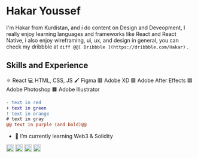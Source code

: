 # Hakar Youssef
I'm Hakar from Kurdistan, and i do content on Design and Deveopment, I really enjoy learning languages and frameworks like React and React Native, i also enjoy wireframing, ui, ux, and design in general, you can check my dribbble at ```diff @@[ Dribbble ](https://dribbble.com/Hakar)```  . 

## Skills and Experience
⚛️ React
💻 HTML, CSS, JS
🖌️ Figma 
🟥 Adobe XD
🟪 Adobe After Effects
🟦 Adobe Photoshop
🟧 Adobe Illustrator

```diff
- text in red
+ text in green
! text in orange
# text in gray
@@ text in purple (and bold)@@
```


- 🌱 I’m currently learning Web3 & Solidity 


[<img src='https://cdn.jsdelivr.net/npm/simple-icons@3.0.1/icons/github.svg' alt='github' height='20' >](https://github.com/HakarYoussef)  [<img src='https://cdn.jsdelivr.net/npm/simple-icons@3.0.1/icons/linkedin.svg' alt='linkedin' height='20' style="color:grey;"  >](https://www.linkedin.com/in/https://www.linkedin.com/in/hakaryusuf//)  [<img src='https://cdn.jsdelivr.net/npm/simple-icons@3.0.1/icons/twitter.svg' alt='twitter' height='20'  >](https://twitter.com/https://twitter.com/hakar_yusuf)  [<img src='https://cdn.jsdelivr.net/npm/simple-icons@3.0.1/icons/dribbble.svg' alt='dribbble' height='20'   >](https://dribbble.com/Hakar)  

